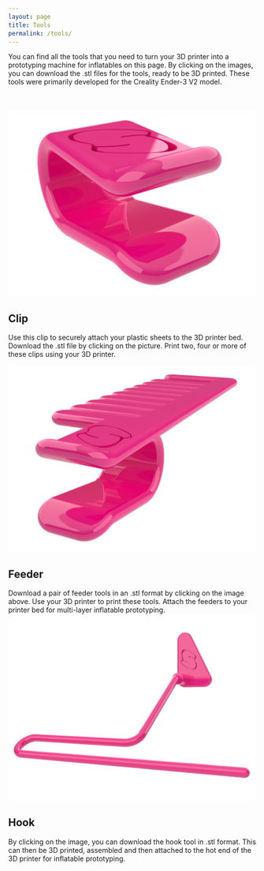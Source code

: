 ```yaml
---
layout: page
title: Tools
permalink: /tools/
---
```


You can find all the tools that you need to turn your 3D printer into a prototyping machine for inflatables on this page. By clicking on the images, you can download the .stl files for the tools, ready to be 3D printed. These tools were primarily developed for the Creality Ender-3 V2 model.<br><br><br>

<a href="/objects/clip-7mm-2.stl" download="clip_7mm.stl">
  <img class="left" src="/images/clip-3.png" alt="clip">
</a>

## Clip
Use this clip to securely attach your plastic sheets to the 3D printer bed. Download the .stl file by clicking on the picture. Print two, four or more of these clips using your 3D printer.

<a href="/objects/feeder-7mm-double-2.stl" download="feeder_7mm.stl">
  <img class="right" src="/images/feeder.png" alt="feeder">
</a>

<h2 style="clear: left">Feeder</h2>
Download a pair of feeder tools in an .stl format by clicking on the image above. Use your 3D printer to print these tools. Attach the feeders to your printer bed for multi-layer inflatable prototyping.

<div class="clearfix"><a href="/objects/hot-end-extension-1.stl" download="hook.stl">
  <img class="left" src="/images/hook-2.png" alt="hook">
</a>

<h2 style="clear: right">Hook</h2>
By clicking on the image, you can download the hook tool in .stl format. This can then be 3D printed, assembled and then attached to the hot end of the 3D printer for inflatable prototyping.</div>
